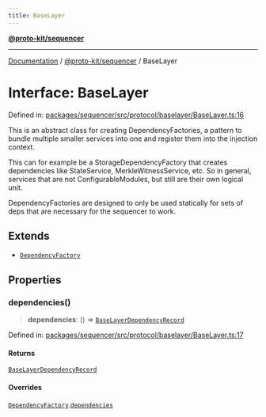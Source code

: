```yaml
---
title: BaseLayer
---
```


[**@proto-kit/sequencer**](../README.md)

***

[Documentation](../../../README.md) / [@proto-kit/sequencer](../README.md) / BaseLayer

# Interface: BaseLayer

Defined in: [packages/sequencer/src/protocol/baselayer/BaseLayer.ts:16](https://github.com/proto-kit/framework/blob/28efa802e3737fc3b77339148b307ef7246f3ef1/packages/sequencer/src/protocol/baselayer/BaseLayer.ts#L16)

This is an abstract class for creating DependencyFactories, a pattern
to bundle multiple smaller services into one and register them into the
injection context.

This can for example be a StorageDependencyFactory that creates dependencies
like StateService, MerkleWitnessService, etc. So in general, services that
are not ConfigurableModules, but still are their own logical unit.

DependencyFactories are designed to only be used statically for sets of
deps that are necessary for the sequencer to work.

## Extends

- [`DependencyFactory`](../../common/interfaces/DependencyFactory.md)

## Properties

### dependencies()

> **dependencies**: () => [`BaseLayerDependencyRecord`](BaseLayerDependencyRecord.md)

Defined in: [packages/sequencer/src/protocol/baselayer/BaseLayer.ts:17](https://github.com/proto-kit/framework/blob/28efa802e3737fc3b77339148b307ef7246f3ef1/packages/sequencer/src/protocol/baselayer/BaseLayer.ts#L17)

#### Returns

[`BaseLayerDependencyRecord`](BaseLayerDependencyRecord.md)

#### Overrides

[`DependencyFactory`](../../common/interfaces/DependencyFactory.md).[`dependencies`](../../common/interfaces/DependencyFactory.md#dependencies)
